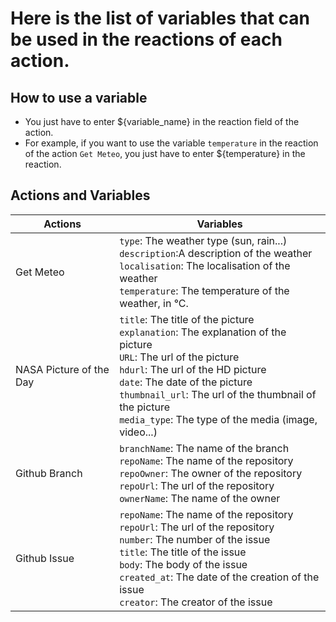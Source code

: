 # Here is the list of variables that can be used in the reactions of each action.

## How to use a variable
- You just have to enter ${variable_name} in the reaction field of the action.
- For example, if you want to use the variable `temperature` in the reaction of the action `Get Meteo`, you just have to enter ${temperature} in the reaction.

## Actions and Variables

| Actions       | Variables                |
|---------------|--------------------------|
| Get Meteo       | `type`: The weather type (sun, rain...)<br>`description`:A description of the weather<br>`localisation`: The localisation of the weather<br>`temperature`: The temperature of the weather, in °C.   |
| NASA Picture of the Day       | `title`: The title of the picture<br>`explanation`: The explanation of the picture<br>`URL`: The url of the picture<br>`hdurl`: The url of the HD picture<br>`date`: The date of the picture<br>`thumbnail_url`: The url of the thumbnail of the picture<br>`media_type`: The type of the media (image, video...)   |
| Github Branch | `branchName`: The name of the branch<br>`repoName`: The name of the repository<br>`repoOwner`: The owner of the repository<br>`repoUrl`: The url of the repository<br>`ownerName`: The name of the owner |
| Github Issue | `repoName`: The name of the repository<br>`repoUrl`: The url of the repository<br>`number`: The number of the issue<br>`title`: The title of the issue<br>`body`: The body of the issue<br>`created_at`: The date of the creation of the issue<br>`creator`: The creator of the issue |